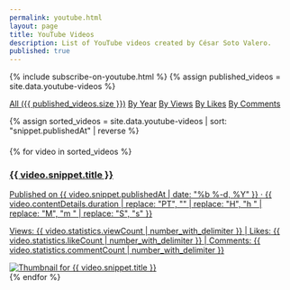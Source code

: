 ```yaml
---
permalink: youtube.html
layout: page
title: YouTube Videos
description: List of YouTube videos created by César Soto Valero.
published: true
---
```


<!-- markdownlint-disable MD033 -->
{% include subscribe-on-youtube.html %}
{% assign published_videos = site.data.youtube-videos %}

<!-- Buttons for ordering YouTube videos -->
<div class="list-filters">
  <a href="/youtube.html" class="list-filter">All ({{ published_videos.size }})</a>
  <a href="/youtube/by-year.html" class="list-filter">By Year</a>
  <a href="/youtube/by-views.html" class="list-filter">By Views</a>
  <a href="/youtube/by-likes.html" class="list-filter">By Likes</a>
  <a href="/youtube/by-comments.html" class="list-filter">By Comments</a>
</div>

{% assign sorted_videos = site.data.youtube-videos | sort: "snippet.publishedAt" | reverse %}

<div class="linkedin-posts-container post-preview" style="margin-top: 20px;">
  {% for video in sorted_videos %}
  <a href="https://www.youtube.com/watch?v={{ video.id }}" target="_blank" class="youtube-video-link">
   <div class="youtube-video-card">
    <div class="youtube-video-text">
      <h3 class="youtube-video-title">{{ video.snippet.title }}</h3>
      <p class="youtube-video-description">
       Published on {{ video.snippet.publishedAt | date: "%b %-d, %Y" }} ·
       {{ video.contentDetails.duration | replace: "PT", "" | replace: "H", "h " | replace: "M", "m " | replace: "S", "s" }}
      </p>
      <p class="youtube-video-stats">
       <span><i class="fas fa-eye"></i> Views: {{ video.statistics.viewCount | number_with_delimiter }}</span> |
       <span><i class="fas fa-thumbs-up"></i> Likes: {{ video.statistics.likeCount | number_with_delimiter }}</span> |
       <span><i class="fas fa-comments"></i> Comments: {{ video.statistics.commentCount | number_with_delimiter }}</span>
      </p>
    </div>
    <div class="youtube-video-thumbnail">
      <img src="{{ video.snippet.thumbnails.medium.url }}" alt="Thumbnail for {{ video.snippet.title }}">
    </div>
   </div>
  </a>
  {% endfor %}
</div>

